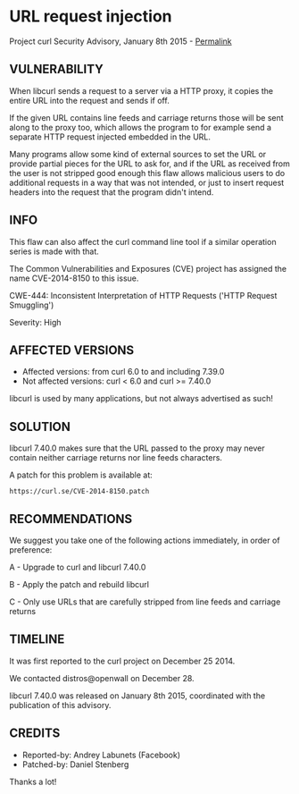 URL request injection
=====================

Project curl Security Advisory, January 8th 2015 -
[Permalink](https://curl.se/docs/CVE-2014-8150.html)

VULNERABILITY
-------------

When libcurl sends a request to a server via a HTTP proxy, it copies the
entire URL into the request and sends if off.

If the given URL contains line feeds and carriage returns those will be sent
along to the proxy too, which allows the program to for example send a
separate HTTP request injected embedded in the URL.

Many programs allow some kind of external sources to set the URL or provide
partial pieces for the URL to ask for, and if the URL as received from the
user is not stripped good enough this flaw allows malicious users to do
additional requests in a way that was not intended, or just to insert request
headers into the request that the program didn't intend.

INFO
----

This flaw can also affect the curl command line tool if a similar operation
series is made with that.

The Common Vulnerabilities and Exposures (CVE) project has assigned the name
CVE-2014-8150 to this issue.

CWE-444: Inconsistent Interpretation of HTTP Requests ('HTTP Request Smuggling')

Severity: High

AFFECTED VERSIONS
-----------------

- Affected versions: from curl 6.0 to and including 7.39.0
- Not affected versions: curl < 6.0 and curl >= 7.40.0

libcurl is used by many applications, but not always advertised as such!

SOLUTION
------------

libcurl 7.40.0 makes sure that the URL passed to the proxy may never contain
neither carriage returns nor line feeds characters.

A patch for this problem is available at:

    https://curl.se/CVE-2014-8150.patch

RECOMMENDATIONS
---------------

We suggest you take one of the following actions immediately, in order of
preference:

A - Upgrade to curl and libcurl 7.40.0

B - Apply the patch and rebuild libcurl

C - Only use URLs that are carefully stripped from line feeds and carriage
    returns

TIMELINE
---------

It was first reported to the curl project on December 25 2014.

We contacted distros@openwall on December 28.

libcurl 7.40.0 was released on January 8th 2015, coordinated with the
publication of this advisory.

CREDITS
-------

- Reported-by: Andrey Labunets (Facebook)
- Patched-by: Daniel Stenberg

Thanks a lot!
